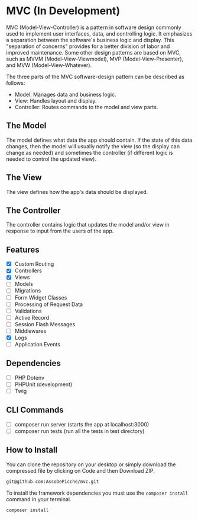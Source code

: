 # MVC (In Development)

MVC (Model-View-Controller) is a pattern in software design commonly used to implement user interfaces, data, and controlling logic. It emphasizes a separation between the software's business logic and display. This "separation of concerns" provides for a better division of labor and improved maintenance. Some other design patterns are based on MVC, such as MVVM (Model-View-Viewmodel), MVP (Model-View-Presenter), and MVW (Model-View-Whatever).

The three parts of the MVC software-design pattern can be described as follows:

- Model: Manages data and business logic.
- View: Handles layout and display.
- Controller: Routes commands to the model and view parts.

## The Model

The model defines what data the app should contain. If the state of this data changes, then the model will usually notify the view (so the display can change as needed) and sometimes the controller (if different logic is needed to control the updated view).

## The View

The view defines how the app's data should be displayed.

## The Controller

The controller contains logic that updates the model and/or view in response to input from the users of the app.

## Features

- [x] Custom Routing
- [x] Controllers
- [x] Views
- [ ] Models
- [ ] Migrations
- [ ] Form Widget Classes
- [ ] Processing of Request Data
- [ ] Validations
- [ ] Active Record
- [ ] Session Flash Messages
- [ ] Middlewares
- [x] Logs
- [ ] Application Events

## Dependencies

- [ ] PHP Dotenv
- [ ] PHPUnit (development)
- [ ] Twig

## CLI Commands

- [ ] composer run server (starts the app at localhost:3000)
- [ ] composer run tests (run all the tests in test directory)

## How to Install

You can clone the repository on your desktop or simply download the compressed file by clicking on Code and then Download ZIP.

```bash
git@github.com:AssoDePicche/mvc.git
```

To install the framework dependencies you must use the `composer install` command in your terminal.

```bash
composer install
```
